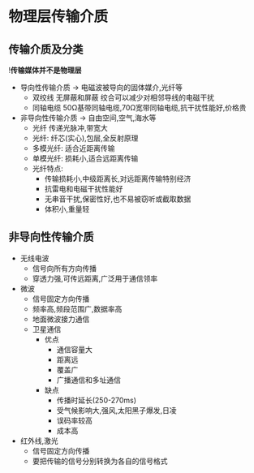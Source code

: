 # 物理层传输介质

## 传输介质及分类

!**传输媒体并不是物理层**

- 导向性传输介质 -> 电磁波被导向的固体媒介,光纤等
  - 双绞线 无屏蔽和屏蔽 绞合可以减少对相邻导线的电磁干扰
  - 同轴电缆 50Ω基带同轴电缆,70Ω宽带同轴电缆,抗干扰性能好,价格贵
- 非导向性传输介质 -> 自由空间,空气,海水等
  - 光纤 传递光脉冲,带宽大
  - 光纤: 纤芯(实心),包层,全反射原理
  - 多模光纤: 适合近距离传输
  - 单模光纤: 损耗小,适合远距离传输
  - 光纤特点:
    - 传输损耗小,中级距离长,对远距离传输特别经济
    - 抗雷电和电磁干扰性能好
    - 无串音干扰,保密性好,也不易被窃听或截取数据
    - 体积小,重量轻

## 非导向性传输介质

- 无线电波
  - 信号向所有方向传播
  - 穿透力强,可传远距离,广泛用于通信领率
- 微波
  - 信号固定方向传播
  - 频率高,频段范围广,数据率高
  - 地面微波接力通信
  - 卫星通信
    - 优点
      - 通信容量大
      - 距离远
      - 覆盖广
      - 广播通信和多址通信
    - 缺点
      - 传播时延长(250-270ms)
      - 受气候影响大,强风,太阳黑子爆发,日凌
      - 误码率较高
      - 成本高
- 红外线,激光
  - 信号固定方向传播
  - 要把传输的信号分别转换为各自的信号格式
